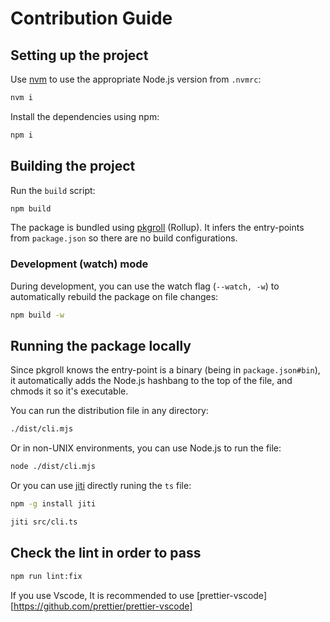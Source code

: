 # Contribution Guide

## Setting up the project

Use [nvm](https://nvm.sh) to use the appropriate Node.js version from `.nvmrc`:

```sh
nvm i
```

Install the dependencies using npm:

```sh
npm i
```

## Building the project

Run the `build` script:

```sh
npm build
```

The package is bundled using [pkgroll](https://github.com/privatenumber/pkgroll) (Rollup). It infers the entry-points from `package.json` so there are no build configurations.

### Development (watch) mode

During development, you can use the watch flag (`--watch, -w`) to automatically rebuild the package on file changes:

```sh
npm build -w
```

## Running the package locally

Since pkgroll knows the entry-point is a binary (being in `package.json#bin`), it automatically adds the Node.js hashbang to the top of the file, and chmods it so it's executable.

You can run the distribution file in any directory:

```sh
./dist/cli.mjs
```

Or in non-UNIX environments, you can use Node.js to run the file:

```sh
node ./dist/cli.mjs
```

Or you can use [jiti](https://github.com/unjs/jiti) directly runing the `ts` file:

```sh
npm -g install jiti
```

```sh
jiti src/cli.ts
```

## Check the lint in order to pass

```sh
npm run lint:fix
```

If you use Vscode, It is recommended to use [prettier-vscode][https://github.com/prettier/prettier-vscode]
